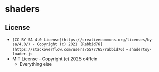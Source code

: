 # shaders
## License
- `[CC BY-SA 4.0 License](https://creativecommons.org/licenses/by-sa/4.0/) - Copyright (c) 2021 [Rabbid76](https://stackoverflow.com/users/5577765/rabbid76)` - `shadertoy-loader.js`
- MIT License - Copyright (c) 2025 c4ffein
  - Everything else
